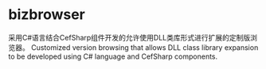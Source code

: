 # bizbrowser
采用C#语言结合CefSharp组件开发的允许使用DLL类库形式进行扩展的定制版浏览器。
Customized version browsing that allows DLL class library expansion to be developed using C# language and CefSharp components.

